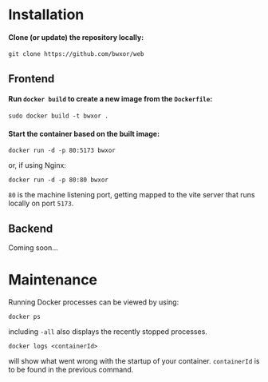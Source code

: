 # Installation

#### Clone (or update) the repository locally:
```
git clone https://github.com/bwxor/web
```

## Frontend

#### Run `docker build` to create a new image from the `Dockerfile`:
```
sudo docker build -t bwxor .
```
#### Start the container based on the built image:
```
docker run -d -p 80:5173 bwxor
```
or, if using Nginx:
```
docker run -d -p 80:80 bwxor
```

`80` is the machine listening port, getting mapped to the vite server that runs locally on port `5173`.

## Backend

Coming soon...

# Maintenance

Running Docker processes can be viewed by using:
```
docker ps
```
including `-all` also displays the recently stopped processes.

```
docker logs <containerId>
```
will show what went wrong with the startup of your container. `containerId` is to be found in the previous command.
